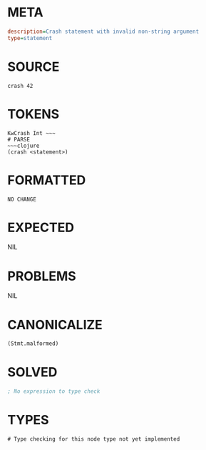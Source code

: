 # META
~~~ini
description=Crash statement with invalid non-string argument
type=statement
~~~
# SOURCE
~~~roc
crash 42
~~~
# TOKENS
~~~text
KwCrash Int ~~~
# PARSE
~~~clojure
(crash <statement>)
~~~
# FORMATTED
~~~roc
NO CHANGE
~~~
# EXPECTED
NIL
# PROBLEMS
NIL
# CANONICALIZE
~~~clojure
(Stmt.malformed)
~~~
# SOLVED
~~~clojure
; No expression to type check
~~~
# TYPES
~~~roc
# Type checking for this node type not yet implemented
~~~
